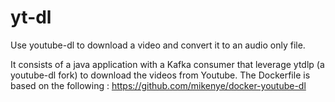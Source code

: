 # yt-dl
Use youtube-dl to download a video and convert it to an audio only file.

It consists of a java application with a Kafka consumer that leverage ytdlp (a youtube-dl fork) to download the videos from Youtube.
The Dockerfile is based on the following : https://github.com/mikenye/docker-youtube-dl 
